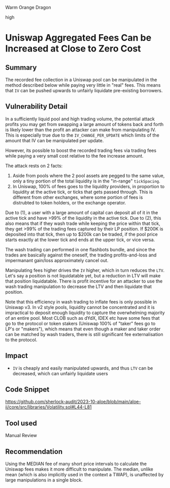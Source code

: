 Warm Orange Dragon

high

# Uniswap Aggregated Fees Can be Increased at Close to Zero Cost
## Summary

The recorded fee collection in a Uniswap pool can be manipulated in the method described below while paying very little in "real" fees. This means that `IV` can be pushed upwards to unfairly liquidate pre-existing borrowers.

## Vulnerability Detail

In a sufficiently liquid pool and high trading volume, the potential attack profits you may get from swapping a large amount of tokens back and forth is likely lower than the profit an attacker can make from manipulating IV. This is especially true due to the `IV_CHANGE_PER_UPDATE` which limits of the amount that IV can be manipulated per update.

However, its possible to boost the recorded trading fees via trading fees while paying a very small cost relative to the fee increase amount.

The attack rests on 2 facts:

1. Aside from pools where the 2 pool assets are pegged to the same value, only a tiny portion of the total liquidity is in the "in-range" `tickSpacing`. 
2. In Uniswap, 100% of fees goes to the liquidity providers, in proportion to liquidity at the active tick, or ticks that gets passed through. This is different from other exchanges, where some portion of fees is distrubted to token holders, or the exchange operator.

Due to (1), a user with a large amount of capital can deposit all of it in the active tick and have >99% of the liquidity in the active tick. Due to (2), this also means that if they wash trade while keeping the price within that tick, they get >99% of the trading fees captured by their LP position. If $200K is deposited into that tick, then up to $200k can be traded, if the pool price starts exactly at the lower tick and ends at the upper tick, or vice versa. 

The wash trading can performed in one flashbots bundle, and since the trades are basically against the oneself, the trading profits-and-loss and impermanant gain/loss approximately cancel out.

Manipulating fees higher drives the `IV` higher, which in turn reduces the `LTV`. Let's say a position is not liquidatable yet, but a reduction in LTV will make that position liquidatable. There is profit incentive for an attacker to use the wash trading manipulation to decrease the LTV and then liquidate that position.

Note that this efficiency in wash trading to inflate fees is only possible in Uniswap v3. In v2 style pools, liquidity cannot be concentrated and it is impractical to deposit enough liquidity to capture the overwhelming majority of an entire pool. Most CLOB such as dYdX, IDEX etc have some fees that go to the protocol or token stakers (Uniswap 100% of "taker" fees go to LP's or "makers"), which means that even though a maker and taker order can be matched by wash traders, there is still significant fee externalisation to the protocol.

## Impact

- `IV` is cheaply and easily manipulated upwards, and thus `LTV` can be decreased, which can unfairly liquidate users

## Code Snippet

https://github.com/sherlock-audit/2023-10-aloe/blob/main/aloe-ii/core/src/libraries/Volatility.sol#L44-L81

## Tool used

Manual Review

## Recommendation

Using the MEDIAN fee of many short price intervals to calculate the Uniswap fees makes it more difficult to manipulate. The median, unlike mean (which is also implicitly used in the context a TWAP), is unaffected by large manipulations in a single block.

